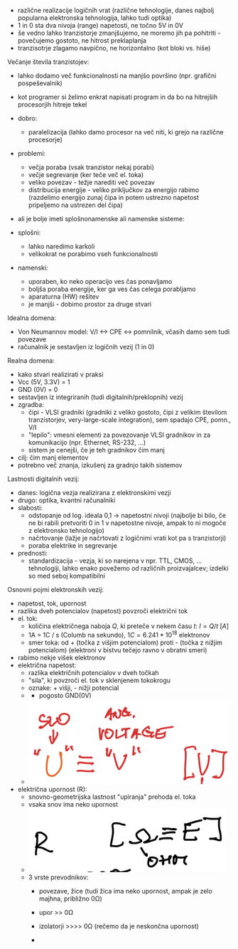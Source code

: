 - različne realizacije logičnih vrat (različne tehnologije, danes najbolj popularna elektronska tehnologija, lahko tudi optika)
- 1 in 0 sta dva nivoja (range) napetosti, ne točno 5V in 0V
- še vedno lahko tranzistorje zmanjšujemo, ne moremo jih pa pohitriti - povečujemo gostoto, ne hitrost preklaplanja
- tranzisotrje zlagamo navpično, ne horizontalno (kot bloki vs. hiše)

Večanje števila tranzistojev:
- lahko dodamo več funkcionalnosti na manjšo površino (npr. grafični pospeševalnik)
- kot programer si želimo enkrat napisati program in da bo na hitrejših procesorjih hitreje tekel
- dobro:
	- paralelizacija (lahko damo procesor na več niti, ki grejo na različne procesorje)
- problemi:
	- večja poraba (vsak tranzistor nekaj porabi)
	- večje segrevanje (ker teče več el. toka)
	- veliko povezav - težje narediti več povezav
	- distribucija energije - veliko priključkov za energijo rabimo (razdelimo energijo zunaj čipa in potem ustrezno napetost pripeljemo na ustrezen del čipa)

- ali je bolje imeti splošnonamenske ali namenske sisteme:
- splošni:
	- lahko naredimo karkoli
	- velikokrat ne porabimo vseh funkcionalnosti
- namenski:
	- uporaben, ko neko operacijo ves čas ponavljamo
	- boljša poraba energije, ker ga ves čas celega porabljamo
	- aparaturna (HW) rešitev
	- je manjši - dobimo prostor za druge stvari

Idealna domena:
- Von Neumannov model: V/I <-> CPE <-> pomnilnik, včasih damo sem tudi povezave
- računalnik je sestavljen iz logičnih vezij (1 in 0)

Realna domena:
- kako stvari realizirati v praksi
- Vcc (5V, 3.3V) = 1
- GND (0V) = 0
- sestavljen iz integriranih (tudi digitalnih/preklopnih) vezij
- zgradba:
	- čipi - VLSI gradniki (gradniki z veliko gostoto, čipi z velikim številom tranzistorjev, very-large-scale integration), sem spadajo CPE, pomn., V/I
	- "lepilo": vmesni elementi za povezovanje VLSI gradnikov in za komunikacijo (npr. Ethernet, RS-232, ...)
	- sistem je cenejši, če je teh gradnikov čim manj
- cilj: čim manj elementov
- potrebno več znanja, izkušenj za gradnjo takih sistemov

Lastnosti digitalnih vezij:
- danes: logična vezja realizirana z elektronskimi vezji
- drugo: optika, kvantni računalniki
- slabosti:
	- odstopanje od log. ideala 0,1 -> napetostni nivoji (najbolje bi bilo, če ne bi rabili pretvoriti 0 in 1 v napetostne nivoje, ampak to ni mogoče z elektronsko tehnologijo)
	- načrtovanje (lažje je načrtovati z logičnimi vrati kot pa s tranzistorji)
	- poraba elektrike in segrevanje
- prednosti:
	- standardizacija - vezja, ki so narejena v npr. TTL, CMOS, ... tehnologiji, lahko enako povežemo od različnih proizvajalcev; izdelki so med seboj kompatibilni

Osnovni pojmi elektronskih vezij:
- napetost, tok, upornost
- razlika dveh potencialov (napetost) povzroči električni tok
- el. tok:
	- količina električnega naboja $Q$, ki preteče v nekem času $t$: $I = Q/t$ $[A]$
	- 1A = 1C / s (Columb na sekundo), $1C = 6.241 * 10^{18}$ elektronov
	- smer toka: od + (točka z višjim potencialom) proti - (točka z nižjim potencialom) (elektroni v bistvu tečejo ravno v obratni smeri)
- rabimo nekje višek elektronov
- električna napetost:
	- razlika električnih potencialov v dveh točkah
	- "sila", ki povzroči el. tok v sklenjenem tokokrogu
	- oznake: + višji, - nižji potencial
	- - pogosto GND(0V)
	- ![200](../../Images2/Pasted%20image%2020241008115719.png)
- električna upornost (R):
	- snovno-geometrijska lastnost "upiranja" prehoda el. toka
	- vsaka snov ima neko upornost
	- ![150](../../Images2/Pasted%20image%2020241008120124.png)
	- 3 vrste prevodnikov:
		- povezave, žice (tudi žica ima neko upornost, ampak je zelo majhna, približno 0Ω)
		- upor >> 0Ω
		- izolatorji >>>> 0Ω (rečemo da je neskončna upornost)

		- 